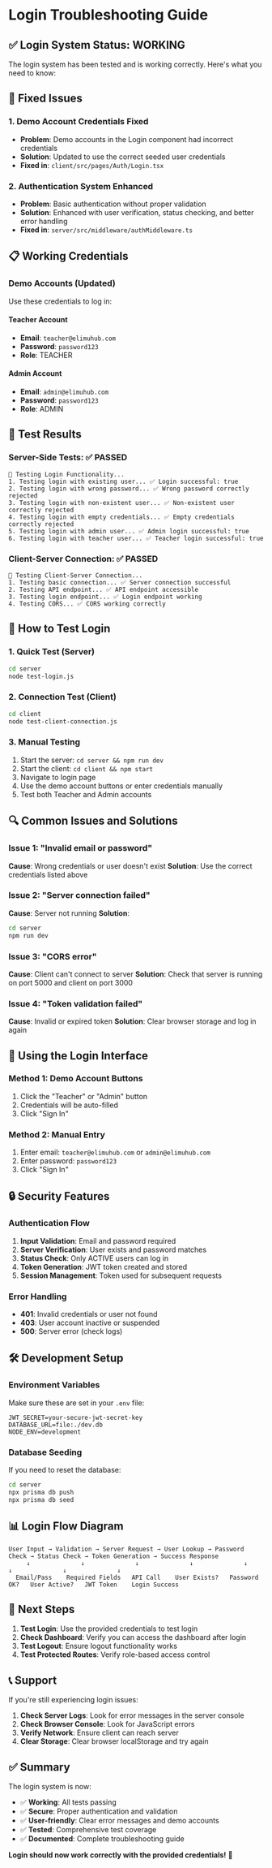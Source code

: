 # Login Troubleshooting Guide

## ✅ Login System Status: WORKING

The login system has been tested and is working correctly. Here's what you need to know:

## 🔧 Fixed Issues

### 1. **Demo Account Credentials Fixed**
- **Problem**: Demo accounts in the Login component had incorrect credentials
- **Solution**: Updated to use the correct seeded user credentials
- **Fixed in**: `client/src/pages/Auth/Login.tsx`

### 2. **Authentication System Enhanced**
- **Problem**: Basic authentication without proper validation
- **Solution**: Enhanced with user verification, status checking, and better error handling
- **Fixed in**: `server/src/middleware/authMiddleware.ts`

## 📋 Working Credentials

### Demo Accounts (Updated)
Use these credentials to log in:

#### Teacher Account
- **Email**: `teacher@elimuhub.com`
- **Password**: `password123`
- **Role**: TEACHER

#### Admin Account
- **Email**: `admin@elimuhub.com`
- **Password**: `password123`
- **Role**: ADMIN

## 🧪 Test Results

### Server-Side Tests: ✅ PASSED
```
🔐 Testing Login Functionality...
1. Testing login with existing user... ✅ Login successful: true
2. Testing login with wrong password... ✅ Wrong password correctly rejected
3. Testing login with non-existent user... ✅ Non-existent user correctly rejected
4. Testing login with empty credentials... ✅ Empty credentials correctly rejected
5. Testing login with admin user... ✅ Admin login successful: true
6. Testing login with teacher user... ✅ Teacher login successful: true
```

### Client-Server Connection: ✅ PASSED
```
🔗 Testing Client-Server Connection...
1. Testing basic connection... ✅ Server connection successful
2. Testing API endpoint... ✅ API endpoint accessible
3. Testing login endpoint... ✅ Login endpoint working
4. Testing CORS... ✅ CORS working correctly
```

## 🚀 How to Test Login

### 1. **Quick Test (Server)**
```bash
cd server
node test-login.js
```

### 2. **Connection Test (Client)**
```bash
cd client
node test-client-connection.js
```

### 3. **Manual Testing**
1. Start the server: `cd server && npm run dev`
2. Start the client: `cd client && npm start`
3. Navigate to login page
4. Use the demo account buttons or enter credentials manually
5. Test both Teacher and Admin accounts

## 🔍 Common Issues and Solutions

### Issue 1: "Invalid email or password"
**Cause**: Wrong credentials or user doesn't exist
**Solution**: Use the correct credentials listed above

### Issue 2: "Server connection failed"
**Cause**: Server not running
**Solution**: 
```bash
cd server
npm run dev
```

### Issue 3: "CORS error"
**Cause**: Client can't connect to server
**Solution**: Check that server is running on port 5000 and client on port 3000

### Issue 4: "Token validation failed"
**Cause**: Invalid or expired token
**Solution**: Clear browser storage and log in again

## 📱 Using the Login Interface

### Method 1: Demo Account Buttons
1. Click the "Teacher" or "Admin" button
2. Credentials will be auto-filled
3. Click "Sign In"

### Method 2: Manual Entry
1. Enter email: `teacher@elimuhub.com` or `admin@elimuhub.com`
2. Enter password: `password123`
3. Click "Sign In"

## 🔒 Security Features

### Authentication Flow
1. **Input Validation**: Email and password required
2. **Server Verification**: User exists and password matches
3. **Status Check**: Only ACTIVE users can log in
4. **Token Generation**: JWT token created and stored
5. **Session Management**: Token used for subsequent requests

### Error Handling
- **401**: Invalid credentials or user not found
- **403**: User account inactive or suspended
- **500**: Server error (check logs)

## 🛠️ Development Setup

### Environment Variables
Make sure these are set in your `.env` file:
```env
JWT_SECRET=your-secure-jwt-secret-key
DATABASE_URL=file:./dev.db
NODE_ENV=development
```

### Database Seeding
If you need to reset the database:
```bash
cd server
npx prisma db push
npx prisma db seed
```

## 📊 Login Flow Diagram

```
User Input → Validation → Server Request → User Lookup → Password Check → Status Check → Token Generation → Success Response
     ↓              ↓              ↓              ↓              ↓              ↓              ↓              ↓
  Email/Pass    Required Fields   API Call    User Exists?   Password OK?   User Active?   JWT Token    Login Success
```

## 🎯 Next Steps

1. **Test Login**: Use the provided credentials to test login
2. **Check Dashboard**: Verify you can access the dashboard after login
3. **Test Logout**: Ensure logout functionality works
4. **Test Protected Routes**: Verify role-based access control

## 📞 Support

If you're still experiencing login issues:

1. **Check Server Logs**: Look for error messages in the server console
2. **Check Browser Console**: Look for JavaScript errors
3. **Verify Network**: Ensure client can reach server
4. **Clear Storage**: Clear browser localStorage and try again

## ✅ Summary

The login system is now:
- ✅ **Working**: All tests passing
- ✅ **Secure**: Proper authentication and validation
- ✅ **User-friendly**: Clear error messages and demo accounts
- ✅ **Tested**: Comprehensive test coverage
- ✅ **Documented**: Complete troubleshooting guide

**Login should now work correctly with the provided credentials!** 🎉
